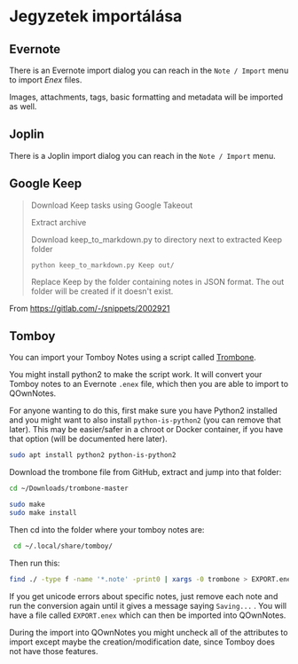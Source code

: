 # Jegyzetek importálása

## Evernote

There is an Evernote import dialog you can reach in the `Note / Import` menu to import *Enex* files.

Images, attachments, tags, basic formatting and metadata will be imported as well.

## Joplin

There is a Joplin import dialog you can reach in the `Note / Import` menu.

## Google Keep

> Download Keep tasks using Google Takeout
> 
> Extract archive
> 
> Download keep_to_markdown.py to directory next to extracted Keep folder
> 
>     python keep_to_markdown.py Keep out/
>     
> 
> Replace Keep by the folder containing notes in JSON format. The out folder will be created if it doesn't exist.

From https://gitlab.com/-/snippets/2002921

## Tomboy

You can import your Tomboy Notes using a script called [Trombone](https://github.com/samba/trombone).

You might install python2 to make the script work. It will convert your Tomboy notes to an Evernote `.enex` file, which then you are able to import to QOwnNotes.

For anyone wanting to do this, first make sure you have Python2 installed and you might want to also install `python-is-python2` (you can remove that later). This may be easier/safer in a chroot or Docker container, if you have that option (will be documented here later).

```bash
sudo apt install python2 python-is-python2
```

Download the trombone file from GitHub, extract and jump into that folder:

```bash
cd ~/Downloads/trombone-master

sudo make
sudo make install
```

Then cd into the folder where your tomboy notes are:

```bash
 cd ~/.local/share/tomboy/
```

Then run this:

```bash
find ./ -type f -name '*.note' -print0 | xargs -0 trombone > EXPORT.enex
```

If you get unicode errors about specific notes, just remove each note and run the conversion again until it gives a message saying `Saving...` . You will have a file called `EXPORT.enex` which can then be imported into QOwnNotes.

During the import into QOwnNotes you might uncheck all of the attributes to import except maybe the creation/modification date, since Tomboy does not have those features.
